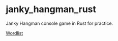 # janky_hangman_rust
Janky Hangman console game in Rust for practice.

[Wordlist](https://github.com/solardiz/wordlists/blob/master/gutenberg-all-lowercase-words.txt)
